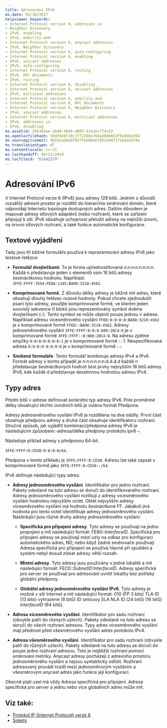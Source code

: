 ```yaml
---
title: Adresování IPv6
ms.date: 03/30/2017
helpviewer_keywords:
- Internet Protocol version 6, addresses in
- Neighbor Discovery
- IPv6, enabling
- IPv6, mobility and
- Internet Protocol version 6, anycast addresses
- IPv6, Neighbor Discovery
- Internet Protocol version 6, auto-configuring
- Internet Protocol version 6, enabling
- IPv6, unicast addresses
- IPv6, auto-configuring
- Internet Protocol version 6, routing
- IPv6, RFC documents
- IPv6, routing
- Internet Protocol version 6, disabling
- Internet Protocol version 6, unicast addresses
- IPv6, multicast addresses
- Internet Protocol version 6, mobility and
- Internet Protocol version 6, RFC documents
- Internet Protocol version 6, Neighbor Discovery
- IPv6, anycast addresses
- Internet Protocol version 6, multicast addresses
- IPv6, addresses in
- IPv6, disabling
ms.assetid: 20a104ae-1649-4649-a005-531a5cf74c93
ms.openlocfilehash: 50df0e0710c1f722d4e769ad89b653f6a8d5e394
ms.sourcegitcommit: 9b552addadfb57fab0b9e7852ed4f1f1b8a42f8e
ms.translationtype: HT
ms.contentlocale: cs-CZ
ms.lasthandoff: 04/23/2019
ms.locfileid: "61642279"
---
```

# <a name="ipv6-addressing"></a>Adresování IPv6
V Internet Protocol verze 6 (IPv6) jsou adresy 128 bitů. Jedním z důvodů rozsáhlý adresní prostor je rozdělit do hierarchie směrování domén, které odpovídají Internetu topologie dostupných adres. Dalším důvodem je mapovat adresy síťových adaptérů (nebo rozhraní), které se zařízení připojují k síti. IPv6 obsahuje schopnost přeložit adresy na nejnižší úrovni, na úrovni síťových rozhraní, a také funkce automatické konfigurace.  
  
## <a name="text-representation"></a>Textové vyjádření  
 Tady jsou tři běžné formuláře používá k reprezentování adresy IPv6 jako textové řetězce:  
  
- **Formulář dvojtečkami**. To je forma upřednostňovaná n:n:n:n:n:n:n:n. Každá n představuje jeden z elementů osm 16 bitů adresy šestnáctkovou hodnotu. Například: `3FFE:FFFF:7654:FEDA:1245:BA98:3210:4562`.  
  
- **Komprimované formě**. Z důvodu délky adresy je běžné mít adres, které obsahují dlouhý řetězec nulové hodnoty. Pokud chcete zjednodušit psaní tyto adresy, použijte komprimované formě, ve kterém jeden souvislý sekvence 0 bloků jsou reprezentovány symbol dvěma dvojtečkami (::). Tento symbol se může objevit pouze jednou v adrese. Například adresu vícesměrového vysílání `FFED:0:0:0:0:BA98:3210:4562` je v komprimované formě `FFED::BA98:3210:4562`. Adresy jednosměrového vysílání `3FFE:FFFF:0:0:8:800:20C4:0` je v komprimované formě `3FFE:FFFF::8:800:20C4:0`. Na adresu zpětné smyčky `0:0:0:0:0:0:0:1` je v komprimované formě `::`1. Nespecifikovaná adresa `0:0:0:0:0:0:0:0` je v komprimované formě `::`.  
  
- **Smíšené formuláře**. Tento formulář kombinuje adresy IPv4 a IPv6. Formát adresy v tomto případě je n:n:n:n:n:n:d.d.d.d každé n představuje šestnáctkových hodnot šest prvky nejvyšším 16 bitů adresy IPv6, kde každé d představuje desetinnou hodnotou adresu IPv4.  
  
## <a name="address-types"></a>Typy adres  
 Přední bitů v adrese definovat konkrétní typ adresy IPv6. Pole proměnné délky obsahující těchto úvodních bitů je volána formát Předpona.  
  
 Adresy jednosměrového vysílání IPv6 je rozdělena na dva oddíly. První část obsahuje předponu adresy a druhá část obsahuje identifikátoru rozhraní. Stručné způsob, jak vyjádřit kombinaci/předpona adresy IPv6 je následujícím způsobem:-adresa/délka předpony protokolu ipv6 –.  
  
 Následuje příklad adresy s předponou 64-bit.  
  
 `3FFE:FFFF:0:CD30:0:0:0:0/64`.  
  
 Předpona v tomto příkladu je `3FFE:FFFF:0:CD30`. Adresu lze také zapsat v komprimované formě jako `3FFE:FFFF:0:CD30::/64`.  
  
 IPv6 definuje následující typy adres:  
  
- **Adresy jednosměrového vysílání**. Identifikátor pro jedno rozhraní. Pakety odeslané na tuto adresu se doručí do identifikovaného rozhraní. Adresy jednosměrového vysílání rozlišují z adresy vícesměrového vysílání hodnotou nejvyšším octet. Oktet nejvyšším adresy vícesměrového vysílání má hodnotu šestnáctkové FF. Jakákoli jiná hodnota pro tento octet identifikuje adresy jednosměrového vysílání. Následující jsou různé druhy adresy jednosměrového vysílání:  
  
    - **Specifická pro připojení adresy**. Tyto adresy se používají na jedno propojení a mít následující formát: FE80::*InterfaceID*. Specifická pro připojení adresy se používají mezi uzly na odkaz pro konfiguraci automatického adres, ND, nebo když žádné směrovače používají. Adresa specifická pro připojení se používá hlavně při spuštění a systém nebyl dosud získat adresy větší rozsah.  
  
    - **Místní adresy**. Tyto adresy jsou používány v jedné lokalitě a mít následující formát: FEC0::*SubnetID*:*InterfaceID*. Adresy specifická pro server se používají pro adresování uvnitř lokality bez potřeby globální předpony.  
  
    - **Globální adresy jednosměrového vysílání IPv6**. Tyto adresy je možné v síti Internet a mít následující formát: 010 (FP 3 bits) TLA ID (13 bits) vyhrazené (8 bitů) ID smlouvy SLA NLA ID (24 bitů) (16 bitů) *InterfaceID* (64 bitů).  
  
- **Adresa vícesměrového vysílání**. Identifikátor pro sadu rozhraní (obvykle patří do různých uzlech). Pakety odeslané na tuto adresu se doručí do všech rozhraní adresou. Typy adres vícesměrového vysílání mají přednost před všesměrového vysílání adres protokolu IPv4.  
  
- **Adresa všesměrového vysílání**. Identifikátor pro sadu rozhraní (obvykle patří do různých uzlech). Pakety odeslané na tuto adresu se doručí do pouze jedno rozhraní adresou. Toto je nejbližší rozhraní pomocí směrování metriky. Anycast adresy pocházejí z adresního prostoru jednosměrového vysílání a nejsou syntakticky odlišit. Rozhraní adresovaný provádí rozdíl mezi jednosměrovým vysíláním a všesměrovým anycast adres jako funkce její konfiguraci.  
  
 Obecně platí uzel má vždy Adresa specifická pro připojení. Adresa specifická pro server a jednu nebo více globálních adres může mít.  
  
## <a name="see-also"></a>Viz také:

- [Protokol IP (Internet Protocol) verze 6](../../../docs/framework/network-programming/internet-protocol-version-6.md)
- [Sokety](../../../docs/framework/network-programming/sockets.md)
